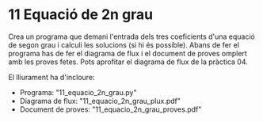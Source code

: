 # 11 Equació de 2n grau

Crea un programa que demani l'entrada dels tres coeficients d'una equació de segon grau i calculi les solucions (si hi és possible). Abans de fer el programa has de fer el diagrama de flux i el document de proves omplert amb les proves fetes. Pots aprofitar el diagrama de flux de la pràctica 04.

El lliurament ha d'incloure:

- Programa: "11_equacio_2n_grau.py"
- Diagrama de flux: "11_equacio_2n_grau_plux.pdf"
- Document de proves: "11_equacio_2n_grau_proves.pdf"
